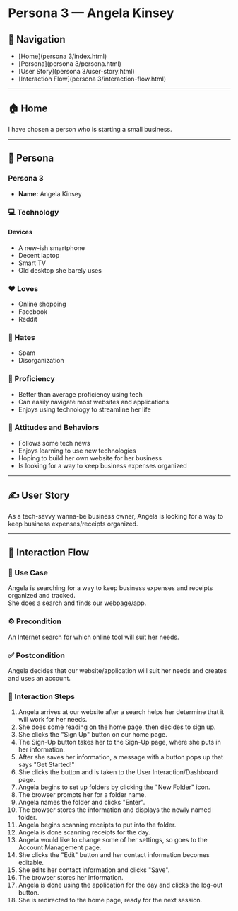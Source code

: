 # Persona 3 — Angela Kinsey

## 🔗 Navigation
- [Home](persona 3/index.html)
- [Persona](persona 3/persona.html)
- [User Story](persona 3/user-story.html)
- [Interaction Flow](persona 3/interaction-flow.html)

---

## 🏠 Home

I have chosen a person who is starting a small business.

---

## 👤 Persona

### Persona 3

- **Name:** Angela Kinsey

### 💻 Technology

#### Devices
- A new-ish smartphone
- Decent laptop
- Smart TV
- Old desktop she barely uses

### ❤️ Loves
- Online shopping
- Facebook
- Reddit

### 💢 Hates
- Spam
- Disorganization

### 🧠 Proficiency
- Better than average proficiency using tech
- Can easily navigate most websites and applications
- Enjoys using technology to streamline her life

### 🧭 Attitudes and Behaviors
- Follows some tech news
- Enjoys learning to use new technologies
- Hoping to build her own website for her business
- Is looking for a way to keep business expenses organized

---

## ✍️ User Story

As a tech-savvy wanna-be business owner, Angela is looking for a way to keep business expenses/receipts organized.

---

## 🔄 Interaction Flow

### 📌 Use Case

Angela is searching for a way to keep business expenses and receipts organized and tracked.  
She does a search and finds our webpage/app.

### ⚙️ Precondition

An Internet search for which online tool will suit her needs.

### ✅ Postcondition

Angela decides that our website/application will suit her needs and creates and uses an account.

### 🧭 Interaction Steps

1. Angela arrives at our website after a search helps her determine that it will work for her needs.
2. She does some reading on the home page, then decides to sign up.
3. She clicks the "Sign Up" button on our home page.
4. The Sign-Up button takes her to the Sign-Up page, where she puts in her information.
5. After she saves her information, a message with a button pops up that says "Get Started!"
6. She clicks the button and is taken to the User Interaction/Dashboard page.
7. Angela begins to set up folders by clicking the "New Folder" icon.
8. The browser prompts her for a folder name.
9. Angela names the folder and clicks "Enter".
10. The browser stores the information and displays the newly named folder.
11. Angela begins scanning receipts to put into the folder.
12. Angela is done scanning receipts for the day.
13. Angela would like to change some of her settings, so goes to the Account Management page.
14. She clicks the "Edit" button and her contact information becomes editable.
15. She edits her contact information and clicks "Save".
16. The browser stores her information.
17. Angela is done using the application for the day and clicks the log-out button.
18. She is redirected to the home page, ready for the next session.